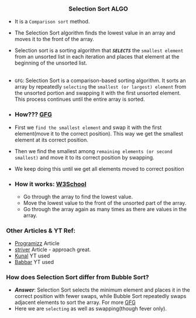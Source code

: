 ### <div style="text-align: center;"> Selection Sort ALGO </div>
* It is a `Comparison sort` method.
* The Selection Sort algorithm finds the lowest value in an array and moves it to the front of the array.
* Selection sort is a sorting algorithm that ***`SELECTS`*** the `smallest element` from an unsorted list in each iteration and places that element at the beginning of the unsorted list. <br><br>
* `GFG`: Selection Sort is a comparison-based sorting algorithm. It sorts an array by repeatedly `selecting` the `smallest (or largest) element` from the unsorted portion and swapping it with the first unsorted element. This process continues until the entire array is sorted.
* ### How??? [GFG](https://www.geeksforgeeks.org/selection-sort-algorithm-2/)
 * First we `find the smallest element` and swap it with the first element(move it to the correct position). This way we get the smallest element at its correct position.
 * Then we find the smallest among `remaining elements (or second smallest)` and move it to its correct position by swapping.
 * We keep doing this until we get all elements moved to correct position

* ### How it works: [W3School](https://www.w3schools.com/dsa/dsa_algo_selectionsort.php)
  * Go through the array to find the lowest value.
  * Move the lowest value to the front of the unsorted part of the array.
  * Go through the array again as many times as there are values in the array.

### Other Articles & YT Ref:
* [Programizz](https://www.programiz.com/dsa/selection-sort) Article
* [striver](https://takeuforward.org/sorting/selection-sort-algorithm/) Article   - approach great.
* [Kunal](https://www.youtube.com/watch?v=Nd4SCCIHFWk&list=PL9gnSGHSqcnr_DxHsP7AW9ftq0AtAyYqJ&index=18) YT used
* [Babbar](https://www.youtube.com/watch?v=UdO2NeHB46c) YT used

### How does Selection Sort differ from Bubble Sort? 

* ***Answer***: Selection Sort selects the minimum element and places it in the correct position with fewer swaps, while Bubble Sort repeatedly swaps adjacent elements to sort the array. For more [GFG](https://www.geeksforgeeks.org/selection-sort-algorithm-2/)
* Here we are `selecting` as well as swapping(though fever only).